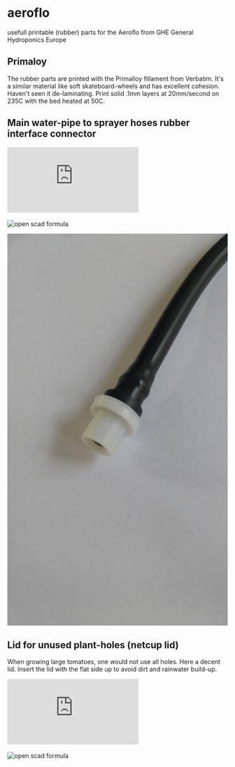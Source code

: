 # aeroflo
usefull printable (rubber) parts for the Aeroflo from GHE General Hydroponics Europe



## Primaloy
The rubber parts are printed with the Primalloy fillament from Verbatim. It's a similar material like soft skateboard-wheels and has excellent cohesion. Haven't seen it de-laminating. Print solid .1mm layers at 20mm/second on 235C with the bed heated at 50C.

## Main water-pipe to sprayer hoses rubber interface connector
![3d STL](https://github.com/uvoz/aeroflo/blob/master/aeroflo-sprayertopipe-connectorrubberII.stl)

![open scad formula](https://github.com/uvoz/aeroflo/blob/master/aeroflo-sprayertopipe-connectorrubberII.scad)


![picture](https://github.com/uvoz/aeroflo/blob/master/aeroflo-sprayertopipe-connectorrubberII.jpg)

## Lid for unused plant-holes (netcup lid)
When growing large tomatoes, one would not use all holes. Here a decent lid. Insert the lid with the flat side up to avoid dirt and rainwater build-up.

![3d STL](https://github.com/uvoz/aeroflo/blob/master/aeroflo-netcuphole-lid.stl)

![open scad formula](https://github.com/uvoz/aeroflo/blob/master/aeroflo-netcuphole-lid.scad)



